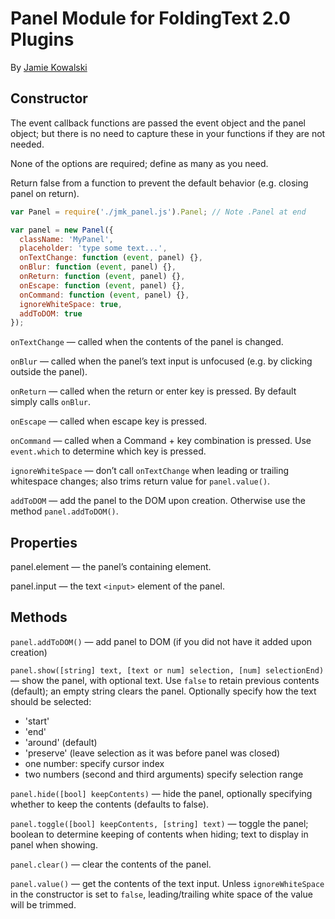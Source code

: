 # Panel Module for FoldingText 2.0 Plugins

By [Jamie Kowalski](github.com/jamiekowalski/foldingtext-extra)

## Constructor

The event callback functions are passed the event object and the panel object;
but there is no need to capture these in your functions if they are not needed.

None of the options are required; define as many as you need.

Return false from a function to prevent the default behavior (e.g. closing panel
on return).

```javascript
var Panel = require('./jmk_panel.js').Panel; // Note .Panel at end

var panel = new Panel({
  className: 'MyPanel',
  placeholder: 'type some text...',
  onTextChange: function (event, panel) {},
  onBlur: function (event, panel) {},
  onReturn: function (event, panel) {},
  onEscape: function (event, panel) {},
  onCommand: function (event, panel) {},
  ignoreWhiteSpace: true,
  addToDOM: true
});
```

`onTextChange` — called when the contents of the panel is changed.

`onBlur` — called when the panel’s text input is unfocused (e.g. by clicking outside the panel).

`onReturn` — called when the return or enter key is pressed. By default simply calls `onBlur`.

`onEscape` — called when escape key is pressed.

`onCommand` — called when a Command + key combination is pressed. Use `event.which` to determine which key is pressed.

`ignoreWhiteSpace` — don’t call `onTextChange` when leading or trailing whitespace changes; also trims return value for `panel.value()`.

`addToDOM` — add the panel to the DOM upon creation. Otherwise use the method `panel.addToDOM()`.

## Properties

panel.element — the panel’s containing element.

panel.input — the text `<input>` element of the panel.

## Methods

`panel.addToDOM()` — add panel to DOM (if you did not have it added upon creation)

`panel.show([string] text, [text or num] selection, [num] selectionEnd)` — show the panel, with optional text. Use `false` to retain previous contents (default); an empty string clears the panel. Optionally specify how the text should be selected:

- 'start'
- 'end'
- 'around' (default)
- 'preserve' (leave selection as it was before panel was closed)
- one number: specify cursor index
- two numbers (second and third arguments) specify selection range

`panel.hide([bool] keepContents)` — hide the panel, optionally specifying whether to keep the contents (defaults to false).

`panel.toggle([bool] keepContents, [string] text)` — toggle the panel; boolean to determine keeping of contents when hiding; text to display in panel when showing.

`panel.clear()` — clear the contents of the panel.

`panel.value()` — get the contents of the text input. Unless `ignoreWhiteSpace` in the constructor is set to `false`, leading/trailing white space of the value will be trimmed.
